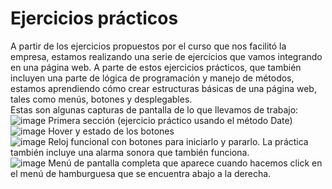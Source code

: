 # Ejercicios prácticos
A partir de los ejercicios propuestos por el curso que nos facilitó la empresa, estamos realizando una serie de ejercicios que vamos integrando en una página web. A parte de estos ejercicios prácticos, que también incluyen una parte de lógica de programación y manejo de métodos, estamos aprendiendo cómo crear estructuras básicas de una página web, tales como menús, botones y desplegables.
<br>
Estas son algunas capturas de pantalla de lo que llevamos de trabajo:
![image](https://github.com/jrodriguezc160/Dual_Javier/assets/131864274/244c2d8f-bdbb-41bc-b001-94be8248e5f6)
Primera sección (ejercicio práctico usando el método Date)
<br>
![image](https://github.com/jrodriguezc160/Dual_Javier/assets/131864274/7cead90c-f647-4695-8ebe-7d5d50a6ccae)
Hover y estado de los botones
<br>
![image](https://github.com/jrodriguezc160/Dual_Javier/assets/131864274/bef62a51-c995-4e9a-89a6-5a8dda8a3b46)
Reloj funcional con botones para iniciarlo y pararlo. La práctica también incluye una alarma sonora que también funciona.
<br>
![image](https://github.com/jrodriguezc160/Dual_Javier/assets/131864274/02659aa8-809f-422d-ad40-a24601ec25e1)
Menú de pantalla completa que aparece cuando hacemos click en el menú de hamburguesa que se encuentra abajo a la derecha.
